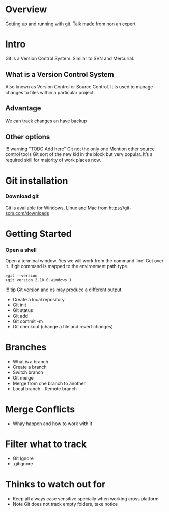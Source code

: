 # Overview

Getting up and running with git. Talk made from non an expert

# Intro

Git is a Version Control System. Similar to SVN and Mercurial.
## What is a Version Control System
Also known as Version Control or Source Control. It is used to manage changes to files within a particular project.

## Advantage
We can track changes an have backup

## Other options

!!! warning "TODO Add here"
    Git not the only one
    Mention other source control tools
    Git sort of the new kid in the block but very popular. It’s a required skill for majority of work places now.

# Git installation
### Download git
 Git is available for Windows, Linux and Mac from https://git-scm.com/downloads
# Getting Started
### Open a shell
Open a terminal window. Yes we will work from the command line! Get over it.
If git command is mapped to the environment path type.

```shell
>git --version
>git version 2.18.0.windows.1
```
!!! tip
    Git version and os may produce a different output.

* Create a local repository
* Git init
* Git status
* Git add
* Git commit -m
* Git checkout (change a file and revert changes)
# Branches
* What is a branch
* Create a branch
* Switch branch
* Git merge
* Merge from one branch to another
* Local branch - Remote branch
# Merge Conflicts
* Whay happen and how to work with it
# Filter what to track
* Git Ignore
* .gitignore
# Thinks to watch out for
* Keep all always case sensitive specially when working cross platform
* Note Git does not track empty folders, take notice